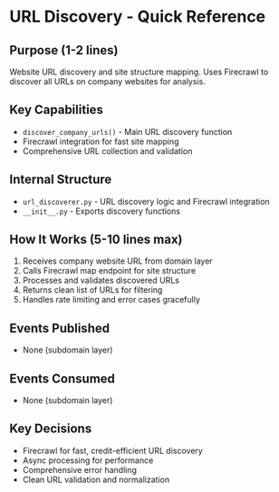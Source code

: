 # URL Discovery - Quick Reference

## Purpose (1-2 lines)
Website URL discovery and site structure mapping.
Uses Firecrawl to discover all URLs on company websites for analysis.

## Key Capabilities
- `discover_company_urls()` - Main URL discovery function
- Firecrawl integration for fast site mapping
- Comprehensive URL collection and validation

## Internal Structure
- `url_discoverer.py` - URL discovery logic and Firecrawl integration
- `__init__.py` - Exports discovery functions

## How It Works (5-10 lines max)
1. Receives company website URL from domain layer
2. Calls Firecrawl map endpoint for site structure
3. Processes and validates discovered URLs
4. Returns clean list of URLs for filtering
5. Handles rate limiting and error cases gracefully

## Events Published
- None (subdomain layer)

## Events Consumed
- None (subdomain layer)

## Key Decisions
- Firecrawl for fast, credit-efficient URL discovery
- Async processing for performance
- Comprehensive error handling
- Clean URL validation and normalization 